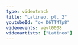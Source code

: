 ```yaml
---
type: videotrack
title: "Latineo, pt. 2"
youtubeId: "ox_D6TT4Tp8"
videoevents: vevt0008
videoartists: ["Latineo"]
---
```

